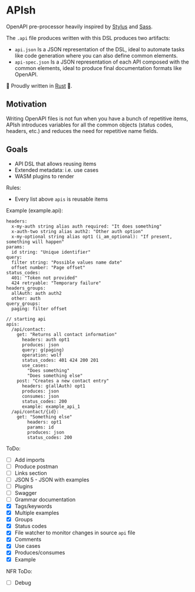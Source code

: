 # APIsh

OpenAPI pre-processor heavily inspired by [Stylus](https://stylus-lang.com) and 
[Sass](https://sass-lang.com).

The `.api` file produces written with this DSL produces two artifacts:

- `api.json` Is a JSON representation of the DSL, ideal to automate tasks like
  code generation where you can also define common elements.
- `api-spec.json` Is a JSON representation of each API composed with the common 
  elements, ideal to produce final documentation formats like OpenAPI.

🙊 Proudly written in [Rust](https://www.rust-lang.org) 🦀.

## Motivation

Writing OpenAPI files is not fun when you have a bunch of repetitive items, 
APIsh introduces variables for all the common objects (status codes, headers, 
etc.) and reduces the need for repetitive name fields.

## Goals

- API DSL that allows reusing items
- Extended metadata: i.e. use cases
- WASM plugins to render

Rules:
- Every list above `apis` is reusable items

Example (example.api):
```
headers:
  x-my-auth string alias auth required: "It does something"
  x-auth-two string alias auth2: "Other auth option"
  x-my-optional string alias opt1 (i_am_optional): "If present, something will happen"
params:
  id string: "Unique identifier"
query:
  filter string: "Possible values name date"
  offset number: "Page offset"
status_codes:
  401: "Token not provided"
  424 retryable: "Temporary failure"
headers_groups:
  allAuth: auth auth2
  other: auth
query_groups:
  paging: filter offset

// starting api
apis:
  /api/contact:
    get: "Returns all contact information"
      headers: auth opt1
      produces: json
      query: g(paging)
      operation: wolf
      status_codes: 401 424 200 201
      use_cases:
        "Does something"
        "Does something else"
    post: "Creates a new contact entry"
      headers: g(allAuth) opt1
      produces: json
      consumes: json
      status_codes: 200
      example: example_api_1
  /api/contact/{id}:
    get: "Something else"
        headers: opt1
        params: id
        produces: json
        status_codes: 200
```

ToDo:
- [ ] Add imports
- [ ] Produce postman
- [ ] Links section
- [ ] JSON 5 - JSON with examples
- [ ] Plugins
- [ ] Swagger
- [ ] Grammar documentation
- [X] Tags/keywords
- [X] Multiple examples
- [X] Groups
- [X] Status codes
- [X] File watcher to monitor changes in source `api` file
- [X] Comments
- [X] Use cases
- [X] Produces/consumes
- [X] Example

NFR ToDo:
- [ ] Debug
